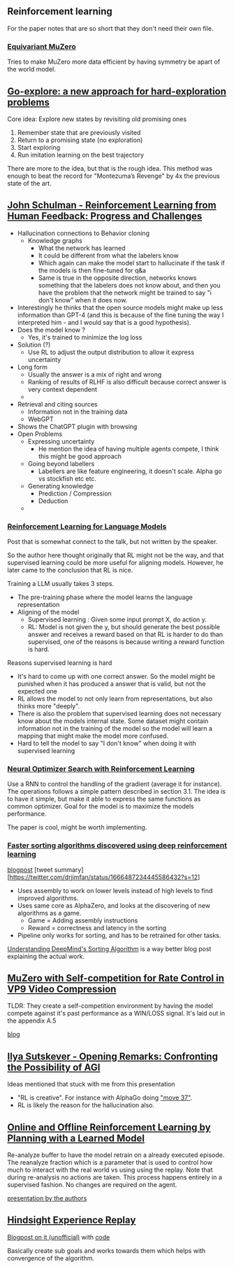 ## Reinforcement learning
For the paper notes that are so short that they don't need their own file.

### [Equivariant MuZero](https://arxiv.org/pdf/2302.04798.pdf)
Tries to make MuZero more data efficient by having symmetry be apart of the world model.

## [Go-explore: a new approach for hard-exploration problems](https://arxiv.org/pdf/1901.10995.pdf)
Core idea: Explore new states by revisiting old promising ones

1. Remember state that are previously visited
2. Return to a promising state (no exploration)
3. Start exploring
4. Run imitation learning on the best trajectory 

There are more to the idea, but that is the rough idea.
This method was enough to beat the record for "Montezuma’s Revenge" by 4x the previous state of the art.

## [John Schulman - Reinforcement Learning from Human Feedback: Progress and Challenges](https://www.youtube.com/watch?v=hhiLw5Q_UFg&t=2560s)
- Hallucination connections to Behavior cloning
  - Knowledge graphs 
    -  What the network has learned
    -  It could be different from what the labelers know
    -  Which again can make the model start to hallucinate if the task if the models is then fine-tuned for q&a
     -  Same is true in the opposite direction, networks knows something that the labelers does not know about, and then you have the problem that the network might be trained to say "i don't know" when it does now.
-  Interestingly he thinks that the open source models might make up less information than GPT-4 (and this is because of the fine tuning the way I interpreted him - and I would say that is a good hypothesis). 
- Does the model know ? 
  - Yes, it's trained to minimize the log loss
- Solution (?)
  - Use RL to adjust the output distribution to allow it express uncertainty
- Long form
  - Usually the answer is a mix of right and wrong
  - Ranking of results of RLHF is also difficult because correct answer is very context dependent
  - 
- Retrieval and citing sources
  - Information not in the training data
  - WebGPT
- Shows the ChatGPT plugin with browsing
- Open Problems
  - Expressing uncertainty
    - He mention the idea of having multiple agents compete, I think this might be good approach
  - Going beyond labellers
    - Labellers are like feature engineering, it doesn't scale. Alpha go vs stockfish etc etc.
  - Generating knowledge
    - Prediction / Compression
    - Deduction
  - 

### [Reinforcement Learning for Language Models](https://gist.github.com/yoavg/6bff0fecd65950898eba1bb321cfbd81)
Post that is somewhat connect to the talk, but not written by the speaker.

So the author here thought originally that RL might not be the way, and that supervised learning could be more useful for aligning models. However, he later came to the conclusion that RL is nice.

Training a LLM usually takes 3 steps. 
- The pre-training phase where the model learns the language representation
- Aligning of the model
  - Supervised learning : Given some input prompt X, do action y. 
  - RL: Model is not given the y, but should generate the best possible answer and receives a reward based on that
RL is harder to do than supervised, one of the reasons is because writing a reward function is hard.

Reasons supervised learning is hard
- It's hard to come up with one correct answer. So the model might be punished when it has produced a answer that is valid, but not the expected one
- RL allows the model to not only learn from representations, but also thinks more "deeply".
- There is also the problem that supervised learning does not necessary know about the models internal state. Some dataset might contain information not in the training of the model so the model will learn a mapping that might make the model more confused.
- Hard to tell the model to say "I don't know" when doing it with supervised learning

### [Neural Optimizer Search with Reinforcement Learning](https://arxiv.org/pdf/1709.07417.pdf)
Use a RNN to control the handling of the gradient (average it for instance). The operations follows a simple pattern described in section 3.1. The idea is to have it simple, but make it able to express the same functions as common optimizer.
Goal for the model is to maximize the models performance. 

The paper is cool, might be worth implementing.


### [Faster sorting algorithms discovered using deep reinforcement learning](https://www.nature.com/articles/s41586-023-06004-9)
[blogpost](https://www.deepmind.com/blog/alphadev-discovers-faster-sorting-algorithms)
[tweet summary][https://twitter.com/drjimfan/status/1666487234445586432?s=12]

- Uses assembly to work on lower levels instead of high levels to find improved algorithms.
- Uses same core as AlphaZero, and looks at the discovering of new algorithms as a game.
  - Game = Adding assembly instructions
  - Reward = correctness and latency in the sorting
- Pipeline only works for sorting, and has to be retrained for other tasks.

[Understanding DeepMind's Sorting Algorithm](https://justine.lol/sorting/) is a way better blog post explaining the actual work.

## [MuZero with Self-competition for Rate Control in VP9 Video Compression](https://arxiv.org/pdf/2202.06626.pdf)
TLDR: They create a self-competition environment by having the model compete against it's past performance as a WIN/LOSS signal. It's laid out in the appendix A.5

[blog](https://www.deepmind.com/blog/muzeros-first-step-from-research-into-the-real-world)

## [ Ilya Sutskever - Opening Remarks: Confronting the Possibility of AGI ](https://www.youtube.com/watch?v=OPZxs6IXH00)
Ideas mentioned that stuck with me from this presentation 
- "RL is creative". For instance with AlphaGo doing ["move 37"](https://www.johnmenick.com/writing/move-37-alpha-go-deep-mind.html). 
- RL is likely the reason for the hallucination also.

## [Online and Offline Reinforcement Learning by Planning with a Learned Model](https://arxiv.org/pdf/2104.06294.pdf)
Re-analyze buffer to have the model retrain on a already executed episode. The reanalyze fraction which is a parameter that is used to control how much to interact with the real world vs using using the replay.
Note that during re-analysis no actions are taken. This process happens entirely in a supervised fashion. 
No changes are required on the agent. 

[presentation by the authors](https://slideslive.com/38967529/online-and-offline-reinforcement-learning-by-planning-with-a-learned-model?ref=recommended)
 

## [Hindsight Experience Replay](https://arxiv.org/pdf/1707.01495.pdf)
[Blogpost on it (unofficial)](https://becominghuman.ai/learning-from-mistakes-with-hindsight-experience-replay-547fce2b3305) with [code](https://github.com/localminimum/hindsight-experience-replay/blob/master/HER.py)

Basically create sub goals and works towards them which helps with convergence of the algorithm. 



